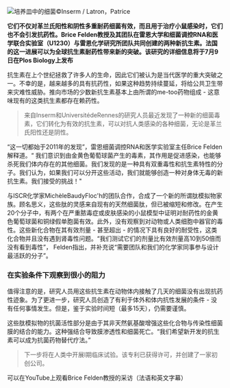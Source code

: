 
![培养皿中的细菌©Inserm / Latron，Patrice](https://presse.inserm.fr/wp-content/uploads/2019/07/antibio.jpg)

**它们不仅对革兰氏阳性和阴性多重耐药细菌有效，而且用于治疗小鼠感染时，它们也不会引发抗药性。Brice Felden教授及其团队在雷恩大学和细菌调控RNA和医学联合实验室（U1230）与雷恩化学研究所团队共同创建的两种新抗生素。法国的这一进展可以为全球抗生素耐药性带来新的突破。该研究的详细信息将于7月9日在Plos Biology上发布**

抗生素在上个世纪拯救了许多人的生命，因此它们被认为是当代医学的重大突破之一。不幸的是，越来越多的具有抗药性，如果这种趋势持续蔓延，将给公共卫生带来灾难性威胁。推向市场的少数新抗生素基本上由所谓的me-too药物组成 - 这意味现有的这类抗生素都存在赖药性。

> 来自Inserm和UniversitédeRennes的研究人员最近发现了一种新的细菌毒素，它们转化为有效的抗生素，可以对抗人类感染的各种细菌，无论是革兰氏阳性还是阴性。

“这一切都始于2011年的发现”，雷恩细菌调控RNA和医学实验室主任Brice Felden解释道。“ 我们意识到由金黄色葡萄球菌产生的毒素，其作用是促进感染，也能够杀死我们体内存在的其他细菌。我们发现的是一种具有双重毒性和抗生素特性的分子。我们认为，如果我们可以分开这些活动，我们就能够创造一种对身体无毒的新抗生素。我们接受的挑战！"

与ISCR化学家MichèleBaudyFloc'h的团队合作，合成了一个新的所谓肽模拟物家族。顾名思义，这些肽的灵感来自现有的天然细菌肽，但已被缩短和修改。在产生20个分子中，有两个在严重脓毒症或皮肤感染的小鼠模型中证明对耐药性的金黄色葡萄球菌和铜绿假单胞菌有效。此外，没有观察到对动物或人类细胞中器官的毒性。这些新化合物在其有效剂量 - 甚至超出 - 的情况下具有良好的耐受性，这类化合物并且没有遇到肾毒性问题。“我们测试它们的剂量比有效剂量高10到50倍而没有看到毒性”， Felden指出，并补充说“需要团队和我们的化学家同事参与设计最活跃的分子”。

### 在实验条件下观察到很小的阻力

值得注意的是，研究人员用这些抗生素在动物体内接触了几天的细菌没有出现抗药性迹象。为了更进一步，研究人员创造了有利于体外和体内抗性发展的条件 - 没有任何事情发生。但是，鉴于实验时间短（最多15天），仍需要谨慎。

这些肽模拟物的抗菌活性部分是由于其非天然氨基酸增强这些化合物与传染性细菌膜的结合的能力。这种强结合导致膜渗透性和细菌死亡。“我们希望新开发的抗生素可以成为抗菌药物替代疗法。”

> 下一步将在人类中开展I期临床试验。该专利已获得许可，并创建了一家初创公司。

可以在YouTube上观看Brice Felden教授的采访（法语和英文字幕）
